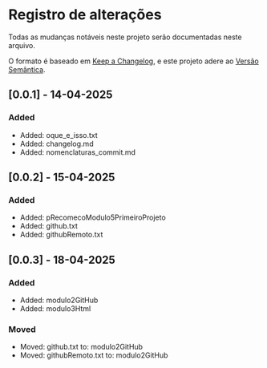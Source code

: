 # Registro de alterações

Todas as mudanças notáveis ​​neste projeto serão documentadas neste arquivo.

O formato é baseado em [Keep a Changelog](https://keepachangelog.com/en/1.1.0/),
e este projeto adere ao [Versão Semântica](https://semver.org/spec/v2.0.0.html).


## [0.0.1] - 14-04-2025

### Added

- Added: oque_e_isso.txt
- Added: changelog.md
- Added: nomenclaturas_commit.md

## [0.0.2] - 15-04-2025

### Added

- Added: pRecomecoModulo5PrimeiroProjeto
- Added: github.txt
- Added: githubRemoto.txt

## [0.0.3] - 18-04-2025

### Added

- Added: modulo2GitHub
- Added: modulo3Html

### Moved

- Moved: github.txt to: modulo2GitHub
- Moved: githubRemoto.txt to: modulo2GitHub

